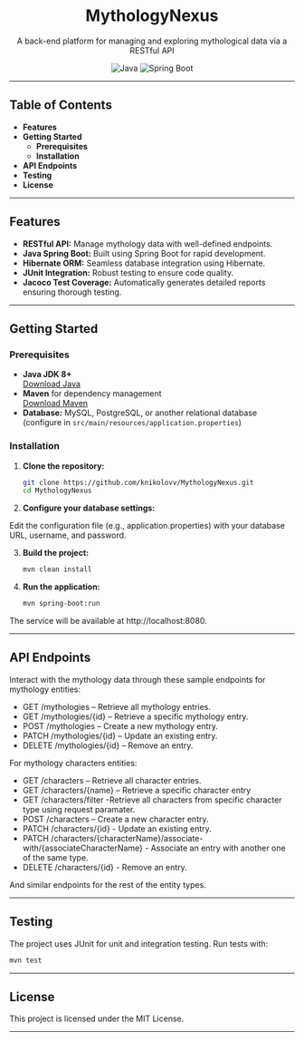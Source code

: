 <div align="center">
  <h1>MythologyNexus</h1>
  <p>A back-end platform for managing and exploring mythological data via a RESTful API</p>
  <img src="https://img.shields.io/badge/Java-100%25-orange" alt="Java">
  <img src="https://img.shields.io/badge/Spring%20Boot-Yes-brightgreen" alt="Spring Boot">
</div>

---

## Table of Contents

- **Features**
- **Getting Started**
  - **Prerequisites**
  - **Installation**
- **API Endpoints**
- **Testing**
- **License**

---

## Features

- **RESTful API:** Manage mythology data with well-defined endpoints.
- **Java Spring Boot:** Built using Spring Boot for rapid development.
- **Hibernate ORM:** Seamless database integration using Hibernate.
- **JUnit Integration:** Robust testing to ensure code quality.
- **Jacoco Test Coverage:** Automatically generates detailed reports ensuring thorough testing.

---

## Getting Started

### Prerequisites

- **Java JDK 8+**  
  [Download Java](https://www.oracle.com/java/technologies/javase-downloads.html)
- **Maven** for dependency management  
  [Download Maven](https://maven.apache.org/download.cgi)
- **Database:** MySQL, PostgreSQL, or another relational database (configure in `src/main/resources/application.properties`)

### Installation

1. **Clone the repository:**

   ```bash
   git clone https://github.com/knikolovv/MythologyNexus.git
   cd MythologyNexus
   ```

2. **Configure your database settings:**

Edit the configuration file (e.g., application.properties) with your database URL, username, and password.

3. **Build the project:**

   ```bash
   mvn clean install
   ```

4. **Run the application:**

   ```bash
   mvn spring-boot:run
   ```

The service will be available at http://localhost:8080.

---

## API Endpoints
Interact with the mythology data through these sample endpoints for mythology entities:

- GET /mythologies – Retrieve all mythology entries.
- GET /mythologies/{id} – Retrieve a specific mythology entry.
- POST /mythologies – Create a new mythology entry.
- PATCH /mythologies/{id} – Update an existing entry.
- DELETE /mythologies/{id} – Remove an entry.

For mythology characters entities:

- GET /characters – Retrieve all character entries.
- GET /characters/{name} – Retrieve a specific character entry
- GET /characters/filter -Retrieve all characters from specific character type using request paramater.
- POST /characters – Create a new character entry.
- PATCH /characters/{id} - Update an existing entry.
- PATCH /characters/{characterName}/associate-with/{associateCharacterName} - Associate an entry with another one of the same type.
- DELETE /characters/{id} - Remove an entry.

And similar endpoints for the rest of the entity types.

---

## Testing

The project uses JUnit for unit and integration testing. Run tests with:

  ```bash
  mvn test
  ```

---

## License 

This project is licensed under the MIT License.

---
